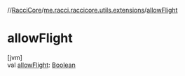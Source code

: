//[RacciCore](../../index.md)/[me.racci.raccicore.utils.extensions](index.md)/[allowFlight](allow-flight.md)

# allowFlight

[jvm]\
val [allowFlight](allow-flight.md): [Boolean](https://kotlinlang.org/api/latest/jvm/stdlib/kotlin/-boolean/index.html)
